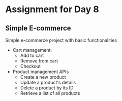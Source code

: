 # Assignment for Day 8

## Simple E-commerce
Simple e-commerce project with basic functionalities 
- Cart management: 
  - Add to cart
  - Remove from cart
  - Checkout
- Product management APIs
  - Create a new product
  - Update a product's details
  - Delete a product by its ID
  - Retrieve a list of all products

